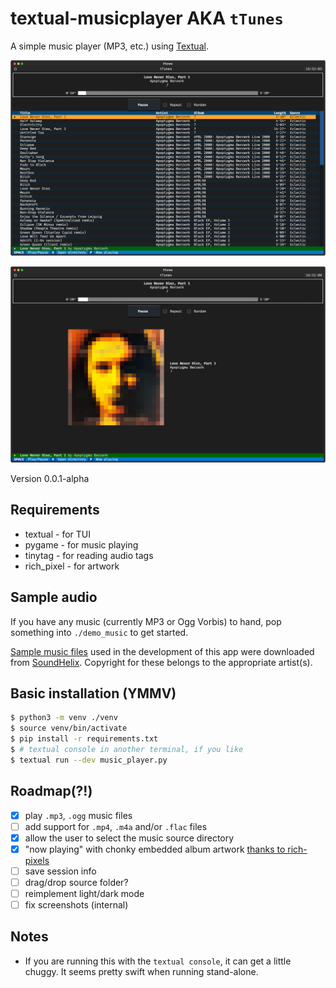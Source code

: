# textual-musicplayer AKA `tTunes`

A simple music player (MP3, etc.) using [Textual](https://textual.textualize.io/).

![screenshot.png](screenshot.png)

![screenshot_art.png](screenshot_art.png)

Version 0.0.1-alpha

## Requirements

- textual - for TUI
- pygame - for music playing
- tinytag - for reading audio tags
- rich_pixel - for artwork

## Sample audio

If you have any music (currently MP3 or Ogg Vorbis) to hand, pop something into `./demo_music` to get started.

[Sample music files](https://www.soundhelix.com/audio-examples) used in the development of this app were downloaded
from [SoundHelix](https://www.soundhelix.com/). Copyright for these belongs to the appropriate artist(s).

## Basic installation (YMMV)

```bash
$ python3 -m venv ./venv
$ source venv/bin/activate
$ pip install -r requirements.txt
$ # textual console in another terminal, if you like
$ textual run --dev music_player.py
```

## Roadmap(?!)

- [x] play `.mp3`, `.ogg` music files
- [ ] add support for `.mp4`, `.m4a` and/or `.flac` files
- [x] allow the user to select the music source directory
- [x] "now playing" with chonky embedded album artwork [thanks to rich-pixels](https://github.com/darrenburns/rich-pixels)
- [ ] save session info
- [ ] drag/drop source folder?
- [ ] reimplement light/dark mode
- [ ] fix screenshots (internal)

## Notes

- If you are running this with the `textual console`, it can get a little chuggy. It seems pretty swift when running
  stand-alone.
